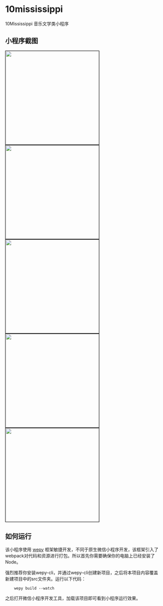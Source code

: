 # 10mississippi
10Mississippi 音乐文学类小程序

## 小程序截图

<img src="https://imgchr.com/i/CTQKbV" width="300" style="border:1px solid #000; margin-right:5px;"></img>
<img src="https://imgchr.com/i/CTQQET" width="300" style="border:1px solid #000; margin-right:5px;"></img>
<img src="https://imgchr.com/i/CTQlUU" width="300" style="border:1px solid #000; margin-right:5px;"></img>
<img src="https://imgchr.com/i/CTQuD0" width="300" style="border:1px solid #000; margin-right:5px;"></img>
<img src="https://imgchr.com/i/CTQnuq" width="300" style="border:1px solid #000; margin-right:5px;"></img>

## 如何运行
该小程序使用 [wepy](https://tencent.github.io/wepy/) 框架敏捷开发，不同于原生微信小程序开发，该框架引入了webpack对代码和资源进行打包。所以首先你需要确保你的电脑上已经安装了Node。

强烈推荐你安装wepy-cli，并通过wepy-cli创建新项目，之后将本项目内容覆盖新建项目中的src文件夹。运行以下代码：

```
    wepy build --watch
```

之后打开微信小程序开发工具，加载该项目即可看到小程序运行效果。

